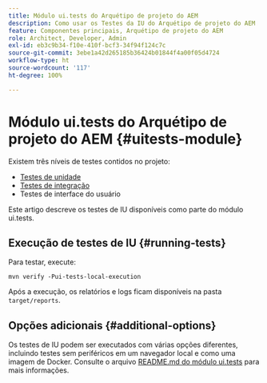 ```yaml
---
title: Módulo ui.tests do Arquétipo de projeto do AEM
description: Como usar os Testes da IU do Arquétipo de projeto do AEM
feature: Componentes principais, Arquétipo de projeto do AEM
role: Architect, Developer, Admin
exl-id: eb3c9b34-f10e-410f-bcf3-34f94f124c7c
source-git-commit: 3ebe1a42d265185b36424b01844f4a00f05d4724
workflow-type: ht
source-wordcount: '117'
ht-degree: 100%

---
```


# Módulo ui.tests do Arquétipo de projeto do AEM {#uitests-module}

Existem três níveis de testes contidos no projeto:

* [Testes de unidade](core.md#unit-tests)
* [Testes de integração](ittests.md)
* Testes de interface do usuário

Este artigo descreve os testes de IU disponíveis como parte do módulo ui.tests.

## Execução de testes de IU {#running-tests}

Para testar, execute:

```shell
mvn verify -Pui-tests-local-execution
```

Após a execução, os relatórios e logs ficam disponíveis na pasta `target/reports`.

## Opções adicionais {#additional-options}

Os testes de IU podem ser executados com várias opções diferentes, incluindo testes sem periféricos em um navegador local e como uma imagem de Docker. Consulte o arquivo [README.md do módulo ui.tests](https://github.com/adobe/aem-project-archetype/tree/master/src/main/archetype/ui.tests) para mais informações.
